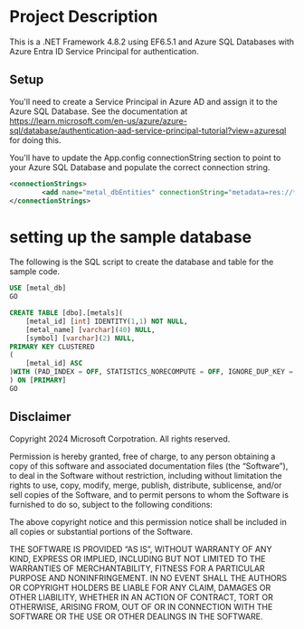﻿# Project Description
This is a .NET Framework 4.8.2 using EF6.5.1 and Azure SQL Databases with 
Azure Entra ID Service Principal for authentication.

## Setup

You'll need to create a Service Principal in Azure AD and assign it to the Azure SQL Database.
See the documentation at https://learn.microsoft.com/en-us/azure/azure-sql/database/authentication-aad-service-principal-tutorial?view=azuresql for doing this.

You'll have to update the App.config connectionString section to point to your 
Azure SQL Database and populate the correct connection string.

```xml
<connectionStrings>		
		<add name="metal_dbEntities" connectionString="metadata=res://*/MetalModel.csdl|res://*/MetalModel.ssdl|res://*/MetalModel.msl;provider=Microsoft.Data.SqlClient;provider connection string=&quot;Server=SERVERNAME.database.windows.net;Authentication=Active Directory Service Principal; Encrypt=True;Database=metal_db; User Id={USERID}; Password={PASSWORD}&quot;" providerName="System.Data.EntityClient" />
</connectionStrings>
```

# setting up the sample database

The following is the SQL script to create the database and table for the sample code.

```sql
USE [metal_db]
GO

CREATE TABLE [dbo].[metals](
	[metal_id] [int] IDENTITY(1,1) NOT NULL,
	[metal_name] [varchar](40) NULL,
	[symbol] [varchar](2) NULL,
PRIMARY KEY CLUSTERED 
(
	[metal_id] ASC
)WITH (PAD_INDEX = OFF, STATISTICS_NORECOMPUTE = OFF, IGNORE_DUP_KEY = OFF, ALLOW_ROW_LOCKS = ON, ALLOW_PAGE_LOCKS = ON, OPTIMIZE_FOR_SEQUENTIAL_KEY = OFF) ON [PRIMARY]
) ON [PRIMARY]
GO
```


## Disclaimer
Copyright 2024 Microsoft Corpotration. All rights reserved.

Permission is hereby granted, free of charge, to any person obtaining a copy of 
this software and associated documentation files (the “Software”), to deal in 
the Software without restriction, including without limitation the rights to 
use, copy, modify, merge, publish, distribute, sublicense, and/or sell copies 
of the Software, and to permit persons to whom the Software is furnished to do 
so, subject to the following conditions:

The above copyright notice and this permission notice shall be included in 
all copies or substantial portions of the Software.

THE SOFTWARE IS PROVIDED “AS IS”, WITHOUT WARRANTY OF ANY KIND, EXPRESS OR 
IMPLIED, INCLUDING BUT NOT LIMITED TO THE WARRANTIES OF MERCHANTABILITY, 
FITNESS FOR A PARTICULAR PURPOSE AND NONINFRINGEMENT. IN NO EVENT SHALL THE 
AUTHORS OR COPYRIGHT HOLDERS BE LIABLE FOR ANY CLAIM, DAMAGES OR OTHER 
LIABILITY, WHETHER IN AN ACTION OF CONTRACT, TORT OR OTHERWISE, ARISING FROM, 
OUT OF OR IN CONNECTION WITH THE SOFTWARE OR THE USE OR OTHER DEALINGS IN 
THE SOFTWARE.
